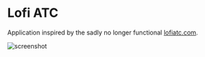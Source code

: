 # Lofi ATC
Application inspired by the sadly no longer functional [lofiatc.com](https://lofiatc.com). 

![screenshot](https://github.com/FlorianNaef/LofiATC/blob/main/lofiATCpreview.jpg?raw=true)
